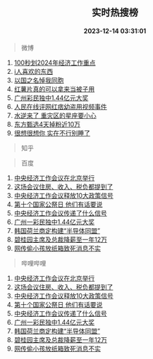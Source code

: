 <div align="center"><h2>实时热搜榜</h2><h4>2023-12-14 03:31:01</h4></div>

> 微博  

1. [100秒划2024年经济工作重点](https://s.weibo.com/weibo?q=%23100%E7%A7%92%E5%88%922024%E5%B9%B4%E7%BB%8F%E6%B5%8E%E5%B7%A5%E4%BD%9C%E9%87%8D%E7%82%B9%23&t=31&band_rank=1&Refer=top)<br />
2. [i人喜欢的东西](https://s.weibo.com/weibo?q=i%E4%BA%BA%E5%96%9C%E6%AC%A2%E7%9A%84%E4%B8%9C%E8%A5%BF&t=31&band_rank=2&Refer=top)<br />
3. [以国之名悼我同胞](https://s.weibo.com/weibo?q=%23%E4%BB%A5%E5%9B%BD%E4%B9%8B%E5%90%8D%E6%82%BC%E6%88%91%E5%90%8C%E8%83%9E%23&t=31&band_rank=3&Refer=top)<br />
4. [红薯片真的可以拿来当被子用](https://s.weibo.com/weibo?q=%23%E7%BA%A2%E8%96%AF%E7%89%87%E7%9C%9F%E7%9A%84%E5%8F%AF%E4%BB%A5%E6%8B%BF%E6%9D%A5%E5%BD%93%E8%A2%AB%E5%AD%90%E7%94%A8%23&t=31&band_rank=4&Refer=top)<br />
5. [广州彩民独中1.44亿元大奖](https://s.weibo.com/weibo?q=%23%E5%B9%BF%E5%B7%9E%E5%BD%A9%E6%B0%91%E7%8B%AC%E4%B8%AD1.44%E4%BA%BF%E5%85%83%E5%A4%A7%E5%A5%96%23&t=31&band_rank=5&Refer=top)<br />
6. [人民在线评网红痞幼盗用视频事件](https://s.weibo.com/weibo?q=%23%E4%BA%BA%E6%B0%91%E5%9C%A8%E7%BA%BF%E8%AF%84%E7%BD%91%E7%BA%A2%E7%97%9E%E5%B9%BC%E7%9B%97%E7%94%A8%E8%A7%86%E9%A2%91%E4%BA%8B%E4%BB%B6%23&t=31&band_rank=6&Refer=top)<br />
7. [水逆来了 重灾区的星座要小心](https://s.weibo.com/weibo?q=%E6%B0%B4%E9%80%86%E6%9D%A5%E4%BA%86%20%E9%87%8D%E7%81%BE%E5%8C%BA%E7%9A%84%E6%98%9F%E5%BA%A7%E8%A6%81%E5%B0%8F%E5%BF%83&t=31&band_rank=7&Refer=top)<br />
8. [东方甄选4天掉粉近10万](https://s.weibo.com/weibo?q=%23%E4%B8%9C%E6%96%B9%E7%94%84%E9%80%894%E5%A4%A9%E6%8E%89%E7%B2%89%E8%BF%9110%E4%B8%87%23&t=31&band_rank=8&Refer=top)<br />
9. [很想很想你 实在不行别睡了](https://s.weibo.com/weibo?q=%E5%BE%88%E6%83%B3%E5%BE%88%E6%83%B3%E4%BD%A0%20%E5%AE%9E%E5%9C%A8%E4%B8%8D%E8%A1%8C%E5%88%AB%E7%9D%A1%E4%BA%86&t=31&band_rank=9&Refer=top)<br />

> 知乎  


> 百度  

1. [中央经济工作会议在北京举行](https://www.baidu.com/s?wd=%E4%B8%AD%E5%A4%AE%E7%BB%8F%E6%B5%8E%E5%B7%A5%E4%BD%9C%E4%BC%9A%E8%AE%AE%E5%9C%A8%E5%8C%97%E4%BA%AC%E4%B8%BE%E8%A1%8C&sa=fyb_news&rsv_dl=fyb_news)<br />
2. [这场会议住房、收入、税负都提到了](https://www.baidu.com/s?wd=%E8%BF%99%E5%9C%BA%E4%BC%9A%E8%AE%AE%E4%BD%8F%E6%88%BF%E3%80%81%E6%94%B6%E5%85%A5%E3%80%81%E7%A8%8E%E8%B4%9F%E9%83%BD%E6%8F%90%E5%88%B0%E4%BA%86&sa=fyb_news&rsv_dl=fyb_news)<br />
3. [中央经济工作会议释放10大政策信号](https://www.baidu.com/s?wd=%E4%B8%AD%E5%A4%AE%E7%BB%8F%E6%B5%8E%E5%B7%A5%E4%BD%9C%E4%BC%9A%E8%AE%AE%E9%87%8A%E6%94%BE10%E5%A4%A7%E6%94%BF%E7%AD%96%E4%BF%A1%E5%8F%B7&sa=fyb_news&rsv_dl=fyb_news)<br />
4. [第十个国家公祭日 他们有话要说](https://www.baidu.com/s?wd=%E7%AC%AC%E5%8D%81%E4%B8%AA%E5%9B%BD%E5%AE%B6%E5%85%AC%E7%A5%AD%E6%97%A5+%E4%BB%96%E4%BB%AC%E6%9C%89%E8%AF%9D%E8%A6%81%E8%AF%B4&sa=fyb_news&rsv_dl=fyb_news)<br />
5. [中央经济工作会议传递了什么信号](https://www.baidu.com/s?wd=%E4%B8%AD%E5%A4%AE%E7%BB%8F%E6%B5%8E%E5%B7%A5%E4%BD%9C%E4%BC%9A%E8%AE%AE%E4%BC%A0%E9%80%92%E4%BA%86%E4%BB%80%E4%B9%88%E4%BF%A1%E5%8F%B7&sa=fyb_news&rsv_dl=fyb_news)<br />
6. [广州一彩民独中1.44亿元大奖](https://www.baidu.com/s?wd=%E5%B9%BF%E5%B7%9E%E4%B8%80%E5%BD%A9%E6%B0%91%E7%8B%AC%E4%B8%AD1.44%E4%BA%BF%E5%85%83%E5%A4%A7%E5%A5%96&sa=fyb_news&rsv_dl=fyb_news)<br />
7. [韩国荷兰商定构建“半导体同盟”](https://www.baidu.com/s?wd=%E9%9F%A9%E5%9B%BD%E8%8D%B7%E5%85%B0%E5%95%86%E5%AE%9A%E6%9E%84%E5%BB%BA%E2%80%9C%E5%8D%8A%E5%AF%BC%E4%BD%93%E5%90%8C%E7%9B%9F%E2%80%9D&sa=fyb_news&rsv_dl=fyb_news)<br />
8. [碧桂园主席及总裁降薪至一年12万](https://www.baidu.com/s?wd=%E7%A2%A7%E6%A1%82%E5%9B%AD%E4%B8%BB%E5%B8%AD%E5%8F%8A%E6%80%BB%E8%A3%81%E9%99%8D%E8%96%AA%E8%87%B3%E4%B8%80%E5%B9%B412%E4%B8%87&sa=fyb_news&rsv_dl=fyb_news)<br />
9. [网传偷小孩放纸箱致死消息不实](https://www.baidu.com/s?wd=%E7%BD%91%E4%BC%A0%E5%81%B7%E5%B0%8F%E5%AD%A9%E6%94%BE%E7%BA%B8%E7%AE%B1%E8%87%B4%E6%AD%BB%E6%B6%88%E6%81%AF%E4%B8%8D%E5%AE%9E&sa=fyb_news&rsv_dl=fyb_news)<br />

> 哔哩哔哩  

1. [中央经济工作会议在北京举行](https://www.baidu.com/s?wd=%E4%B8%AD%E5%A4%AE%E7%BB%8F%E6%B5%8E%E5%B7%A5%E4%BD%9C%E4%BC%9A%E8%AE%AE%E5%9C%A8%E5%8C%97%E4%BA%AC%E4%B8%BE%E8%A1%8C&sa=fyb_news&rsv_dl=fyb_news)<br />
2. [这场会议住房、收入、税负都提到了](https://www.baidu.com/s?wd=%E8%BF%99%E5%9C%BA%E4%BC%9A%E8%AE%AE%E4%BD%8F%E6%88%BF%E3%80%81%E6%94%B6%E5%85%A5%E3%80%81%E7%A8%8E%E8%B4%9F%E9%83%BD%E6%8F%90%E5%88%B0%E4%BA%86&sa=fyb_news&rsv_dl=fyb_news)<br />
3. [中央经济工作会议释放10大政策信号](https://www.baidu.com/s?wd=%E4%B8%AD%E5%A4%AE%E7%BB%8F%E6%B5%8E%E5%B7%A5%E4%BD%9C%E4%BC%9A%E8%AE%AE%E9%87%8A%E6%94%BE10%E5%A4%A7%E6%94%BF%E7%AD%96%E4%BF%A1%E5%8F%B7&sa=fyb_news&rsv_dl=fyb_news)<br />
4. [第十个国家公祭日 他们有话要说](https://www.baidu.com/s?wd=%E7%AC%AC%E5%8D%81%E4%B8%AA%E5%9B%BD%E5%AE%B6%E5%85%AC%E7%A5%AD%E6%97%A5+%E4%BB%96%E4%BB%AC%E6%9C%89%E8%AF%9D%E8%A6%81%E8%AF%B4&sa=fyb_news&rsv_dl=fyb_news)<br />
5. [中央经济工作会议传递了什么信号](https://www.baidu.com/s?wd=%E4%B8%AD%E5%A4%AE%E7%BB%8F%E6%B5%8E%E5%B7%A5%E4%BD%9C%E4%BC%9A%E8%AE%AE%E4%BC%A0%E9%80%92%E4%BA%86%E4%BB%80%E4%B9%88%E4%BF%A1%E5%8F%B7&sa=fyb_news&rsv_dl=fyb_news)<br />
6. [广州一彩民独中1.44亿元大奖](https://www.baidu.com/s?wd=%E5%B9%BF%E5%B7%9E%E4%B8%80%E5%BD%A9%E6%B0%91%E7%8B%AC%E4%B8%AD1.44%E4%BA%BF%E5%85%83%E5%A4%A7%E5%A5%96&sa=fyb_news&rsv_dl=fyb_news)<br />
7. [韩国荷兰商定构建“半导体同盟”](https://www.baidu.com/s?wd=%E9%9F%A9%E5%9B%BD%E8%8D%B7%E5%85%B0%E5%95%86%E5%AE%9A%E6%9E%84%E5%BB%BA%E2%80%9C%E5%8D%8A%E5%AF%BC%E4%BD%93%E5%90%8C%E7%9B%9F%E2%80%9D&sa=fyb_news&rsv_dl=fyb_news)<br />
8. [碧桂园主席及总裁降薪至一年12万](https://www.baidu.com/s?wd=%E7%A2%A7%E6%A1%82%E5%9B%AD%E4%B8%BB%E5%B8%AD%E5%8F%8A%E6%80%BB%E8%A3%81%E9%99%8D%E8%96%AA%E8%87%B3%E4%B8%80%E5%B9%B412%E4%B8%87&sa=fyb_news&rsv_dl=fyb_news)<br />
9. [网传偷小孩放纸箱致死消息不实](https://www.baidu.com/s?wd=%E7%BD%91%E4%BC%A0%E5%81%B7%E5%B0%8F%E5%AD%A9%E6%94%BE%E7%BA%B8%E7%AE%B1%E8%87%B4%E6%AD%BB%E6%B6%88%E6%81%AF%E4%B8%8D%E5%AE%9E&sa=fyb_news&rsv_dl=fyb_news)<br />
